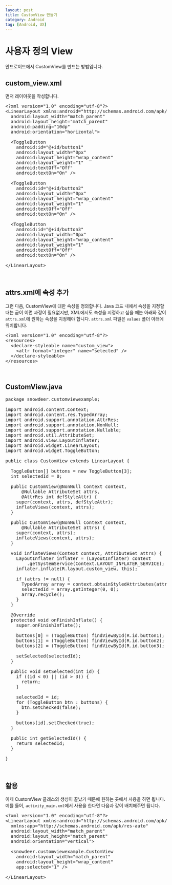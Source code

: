```yaml
---
layout: post
title: CustomView 만들기
category: Android
tag: [Android, UX]
---
```

# 사용자 정의 View

안드로이드에서 CustomView를 만드는 방법입니다.

## custom_view.xml

먼저 레이아웃을 작성합니다.

<pre class="prettyprint">
&lt;?xml version="1.0" encoding="utf-8"?&gt;
&lt;LinearLayout xmlns:android="http://schemas.android.com/apk/res/android"
  android:layout_width="match_parent"
  android:layout_height="match_parent"
  android:padding="10dp"
  android:orientation="horizontal"&gt;

  &lt;ToggleButton
    android:id="@+id/button1"
    android:layout_width="0px"
    android:layout_height="wrap_content"
    android:layout_weight="1"
    android:textOff="Off"
    android:textOn="On" /&gt;

  &lt;ToggleButton
    android:id="@+id/button2"
    android:layout_width="0px"
    android:layout_height="wrap_content"
    android:layout_weight="1"
    android:textOff="Off"
    android:textOn="On" /&gt;

  &lt;ToggleButton
    android:id="@+id/button3"
    android:layout_width="0px"
    android:layout_height="wrap_content"
    android:layout_weight="1"
    android:textOff="Off"
    android:textOn="On" /&gt;

&lt;/LinearLayout&gt;
</pre>

<br>

## attrs.xml에 속성 추가

그런 다음, CustomView에 대한 속성을 정의합니다. Java 코드 내에서 속성을 지정할 때는
굳이 이런 과정이 필요없지만, XML에서도 속성을 지정하고 싶을 때는 아래와 같이 
`attrs.xml`에 원하는 속성을 지정해야 합니다. `attrs.xml` 파일은 `values` 폴더 아래에 위치합니다.

<pre class="prettyprint">
&lt;?xml version="1.0" encoding="utf-8"?&gt;
&lt;resources&gt;
  &lt;declare-styleable name="custom_view"&gt;
    &lt;attr format="integer" name="selected" /&gt;
  &lt;/declare-styleable&gt;
&lt;/resources&gt;
</pre>

<br>

## CustomView.java

<pre class="prettyprint">
package snowdeer.customviewexample;

import android.content.Context;
import android.content.res.TypedArray;
import android.support.annotation.AttrRes;
import android.support.annotation.NonNull;
import android.support.annotation.Nullable;
import android.util.AttributeSet;
import android.view.LayoutInflater;
import android.widget.LinearLayout;
import android.widget.ToggleButton;

public class CustomView extends LinearLayout {

  ToggleButton[] buttons = new ToggleButton[3];
  int selectedId = 0;

  public CustomView(@NonNull Context context,
      @Nullable AttributeSet attrs,
      @AttrRes int defStyleAttr) {
    super(context, attrs, defStyleAttr);
    inflateViews(context, attrs);
  }

  public CustomView(@NonNull Context context,
      @Nullable AttributeSet attrs) {
    super(context, attrs);
    inflateViews(context, attrs);
  }

  void inflateViews(Context context, AttributeSet attrs) {
    LayoutInflater inflater = (LayoutInflater) context
        .getSystemService(Context.LAYOUT_INFLATER_SERVICE);
    inflater.inflate(R.layout.custom_view, this);

    if (attrs != null) {
      TypedArray array = context.obtainStyledAttributes(attrs, R.styleable.custom_view);
      selectedId = array.getInteger(0, 0);
      array.recycle();
    }
  }

  @Override
  protected void onFinishInflate() {
    super.onFinishInflate();

    buttons[0] = (ToggleButton) findViewById(R.id.button1);
    buttons[1] = (ToggleButton) findViewById(R.id.button2);
    buttons[2] = (ToggleButton) findViewById(R.id.button3);

    setSelected(selectedId);
  }

  public void setSelected(int id) {
    if ((id < 0) || (id > 3)) {
      return;
    }

    selectedId = id;
    for (ToggleButton btn : buttons) {
      btn.setChecked(false);
    }

    buttons[id].setChecked(true);
  }

  public int getSelectedId() {
    return selectedId;
  }

}
</pre>

<br>

## 활용

이제 CustomView 클래스의 생성이 끝났기 때문에 원하는 곳에서 사용을 하면 됩니다. 예를 들어,
`activity_main.xml`에서 사용을 한다면 다음과 같이 배치해주면 됩니다.

<pre class="prettyprint">
&lt;?xml version="1.0" encoding="utf-8"?&gt;
&lt;LinearLayout xmlns:android="http://schemas.android.com/apk/res/android"
  xmlns:app="http://schemas.android.com/apk/res-auto"
  android:layout_width="match_parent"
  android:layout_height="match_parent"
  android:orientation="vertical"&gt;

  &lt;snowdeer.customviewexample.CustomView
    android:layout_width="match_parent"
    android:layout_height="wrap_content"
    app:selected="1" /&gt;

&lt;/LinearLayout&gt;
</pre>